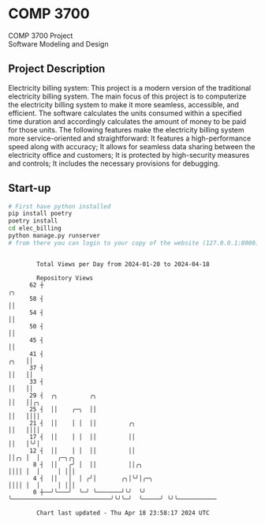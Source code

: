 # COMP 3700
COMP 3700 Project  
Software Modeling and Design
## Project Description
Electricity billing system: This project is a modern version of the traditional electricity billing system. The main focus of this project is to computerize the electricity billing system to make it more seamless, accessible, and efficient. The software calculates the units consumed within a specified time duration and accordingly calculates the amount of money to be paid for those units. The following features make the electricity billing system more service-oriented and straightforward: It features a high-performance speed along with accuracy; It allows for seamless data sharing between the electricity office and customers; It is protected by high-security measures and controls; It includes the necessary provisions for debugging.

## Start-up
```bash
# First have python installed
pip install poetry
poetry install
cd elec_billing
python manage.py runserver
# from there you can login to your copy of the website (127.0.0.1:8000), default creds are admin/admin
```

```

        Total Views per Day from 2024-01-20 to 2024-04-18

        Repository Views
      62 ┼                                                                ╭╮
      58 ┤                                                                ││
      54 ┤                                                                ││
      50 ┤                                                                ││
      45 ┤                                                                ││
      41 ┤                                                           ╭╮   ││
      37 ┤                                                           ││   ││
      33 ┤                                                           ││   ││
      29 ┤  ╭╮         ╭╮                                            ││   ││╭╮
      25 ┤  ││    ╭─╮  ││                                            ││   ││││
      21 ┤  ││    │ │  ││         ╭╮                                 ││   ││││
      17 ┤  ││    │ │  ││         ││                                 ││   │╰╯│
      12 ┤  ││    │ │  ││         ││                                 ││╭╮ │  │     ╭─╮╭╮
       8 ┤  ││   ╭╯ │  ││         ││╭╮                               ││││ │  │     │ │││
       4 ┤  ││   │  │ ╭╯│       ╭╮│╰╯│╭─╮                            ││││ │  │     │ │││
       0 ┼──╯╰───╯  ╰─╯ ╰───────╯╰╯  ╰╯ ╰────────────────────────────╯╰╯╰─╯  ╰─────╯ ╰╯╰───────────

        Chart last updated - Thu Apr 18 23:58:17 2024 UTC
        
```
